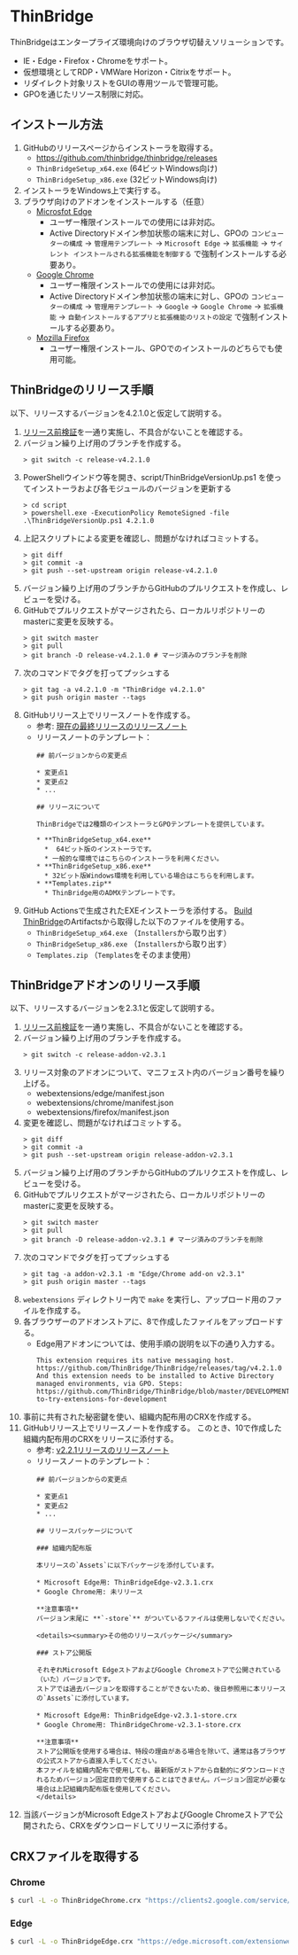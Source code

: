 ThinBridge
==========

ThinBridgeはエンタープライズ環境向けのブラウザ切替えソリューションです。

 * IE・Edge・Firefox・Chromeをサポート。
 * 仮想環境としてRDP・VMWare Horizon・Citrixをサポート。
 * リダイレクト対象リストをGUIの専用ツールで管理可能。
 * GPOを通じたリソース制限に対応。

インストール方法
----------------

 1. GitHubのリリースページからインストーラを取得する。
    * https://github.com/thinbridge/thinbridge/releases
    * `ThinBridgeSetup_x64.exe` (64ビットWindows向け)
    * `ThinBridgeSetup_x86.exe` (32ビットWindows向け)
 2. インストーラをWindows上で実行する。
 3. ブラウザ向けのアドオンをインストールする（任意）
    * [Microsfot Edge](https://microsoftedge.microsoft.com/addons/detail/famoofbkcpjdkihdngnhgbdfkfenhcnf)
      * ユーザー権限インストールでの使用には非対応。
      * Active Directoryドメイン参加状態の端末に対し、GPOの `コンピューターの構成` → `管理用テンプレート` → `Microsoft Edge` → `拡張機能` → `サイレント インストールされる拡張機能を制御する` で強制インストールする必要あり。
    * [Google Chrome](https://chrome.google.com/webstore/detail/iiajmhibpjkpmfmbhegccdfmfnfeffmh)
      * ユーザー権限インストールでの使用には非対応。
      * Active Directoryドメイン参加状態の端末に対し、GPOの `コンピューターの構成` → `管理用テンプレート` → `Google` → `Google Chrome` → `拡張機能` → `自動インストールするアプリと拡張機能のリストの設定` で強制インストールする必要あり。
    * [Mozilla Firefox](https://addons.mozilla.org/ja/firefox/addon/thinbridge/)
      * ユーザー権限インストール、GPOでのインストールのどちらでも使用可能。

ThinBridgeのリリース手順
------------------------

以下、リリースするバージョンを4.2.1.0と仮定して説明する。

 1. [リリース前検証](doc/verify/PreReleaseVerification.md)を一通り実施し、不具合がないことを確認する。
 2. バージョン繰り上げ用のブランチを作成する。
    ```console
    > git switch -c release-v4.2.1.0
    ```
 3. PowerShellウインドウ等を開き、script/ThinBridgeVersionUp.ps1 を使ってインストーラおよび各モジュールのバージョンを更新する
    ```console
    > cd script
    > powershell.exe -ExecutionPolicy RemoteSigned -file .\ThinBridgeVersionUp.ps1 4.2.1.0
    ```
 4. 上記スクリプトによる変更を確認し、問題がなければコミットする。
    ```console
    > git diff
    > git commit -a
    > git push --set-upstream origin release-v4.2.1.0
    ```
 5. バージョン繰り上げ用のブランチからGitHubのプルリクエストを作成し、レビューを受ける。
 6. GitHubでプルリクエストがマージされたら、ローカルリポジトリーのmasterに変更を反映する。
    ```console
    > git switch master
    > git pull
    > git branch -D release-v4.2.1.0 # マージ済みのブランチを削除
    ```
 7. 次のコマンドでタグを打ってプッシュする
    ```console
    > git tag -a v4.2.1.0 -m "ThinBridge v4.2.1.0"
    > git push origin master --tags
    ```
 8. GitHubリリース上でリリースノートを作成する。
     * 参考: [現在の最終リリースのリリースノート](https://github.com/ThinBridge/ThinBridge/releases/latest)
     * リリースノートのテンプレート：
       ```
       ## 前バージョンからの変更点
       
       * 変更点1
       * 変更点2
       * ...
       
       ## リリースについて
       
       ThinBridgeでは2種類のインストーラとGPOテンプレートを提供しています。
       
       * **ThinBridgeSetup_x64.exe**
         *  64ビット版のインストーラです。
         * 一般的な環境ではこちらのインストーラを利用ください。
       * **ThinBridgeSetup_x86.exe**
         * 32ビット版Windows環境を利用している場合はこちらを利用します。
       * **Templates.zip**
         * ThinBridge用のADMXテンプレートです。
       ```
 9. GitHub Actionsで生成されたEXEインストーラを添付する。
    [Build ThinBridge](https://github.com/ThinBridge/ThinBridge/actions/workflows/build-release.yaml)のArtifactsから取得した以下のファイルを使用する。
    * `ThinBridgeSetup_x64.exe` （`Installers`から取り出す）
    * `ThinBridgeSetup_x86.exe` （`Installers`から取り出す）
    * `Templates.zip` （`Templates`をそのまま使用）

ThinBridgeアドオンのリリース手順
--------------------------------

以下、リリースするバージョンを2.3.1と仮定して説明する。

 1. [リリース前検証](doc/verify/PreReleaseVerification.md)を一通り実施し、不具合がないことを確認する。
 2. バージョン繰り上げ用のブランチを作成する。
    ```console
    > git switch -c release-addon-v2.3.1
    ```
 3. リリース対象のアドオンについて、マニフェスト内のバージョン番号を繰り上げる。
    * webextensions/edge/manifest.json
    * webextensions/chrome/manifest.json
    * webextensions/firefox/manifest.json
 4. 変更を確認し、問題がなければコミットする。
    ```console
    > git diff
    > git commit -a
    > git push --set-upstream origin release-addon-v2.3.1
    ```
 5. バージョン繰り上げ用のブランチからGitHubのプルリクエストを作成し、レビューを受ける。
 6. GitHubでプルリクエストがマージされたら、ローカルリポジトリーのmasterに変更を反映する。
    ```console
    > git switch master
    > git pull
    > git branch -D release-addon-v2.3.1 # マージ済みのブランチを削除
    ```
 7. 次のコマンドでタグを打ってプッシュする
    ```console
    > git tag -a addon-v2.3.1 -m "Edge/Chrome add-on v2.3.1"
    > git push origin master --tags
    ```
 8. `webextensions` ディレクトリー内で `make` を実行し、アップロード用のファイルを作成する。
 9. 各ブラウザーのアドオンストアに、8で作成したファイルをアップロードする。
    * Edge用アドオンについては、使用手順の説明を以下の通り入力する。
      ```
      This extension requires its native messaging host.
      https://github.com/ThinBridge/ThinBridge/releases/tag/v4.2.1.0
      And this extension needs to be installed to Active Directory managed environments, via GPO. Steps:
      https://github.com/ThinBridge/ThinBridge/blob/master/DEVELOPMENT.md#how-to-try-extensions-for-development
      ```
 10. 事前に共有された秘密鍵を使い、組織内配布用のCRXを作成する。
 11. GitHubリリース上でリリースノートを作成する。
     このとき、10で作成した組織内配布用のCRXをリリースに添付する。
     * 参考: [v2.2.1リリースのリリースノート](https://github.com/ThinBridge/ThinBridge/releases/tag/addon-v2.2.1)
     * リリースノートのテンプレート：
       ```
       ## 前バージョンからの変更点
       
       * 変更点1
       * 変更点2
       * ...
       
       ## リリースパッケージについて
       
       ### 組織内配布版
       
       本リリースの`Assets`に以下パッケージを添付しています。
       
       * Microsoft Edge用: ThinBridgeEdge-v2.3.1.crx
       * Google Chrome用: 未リリース
       
       **注意事項**
       バージョン末尾に **`-store`** がついているファイルは使用しないでください。
       
       <details><summary>その他のリリースパッケージ</summary>
       
       ### ストア公開版
       
       それぞれMicrosoft EdgeストアおよびGoogle Chromeストアで公開されている（いた）バージョンです。
       ストアでは過去バージョンを取得することができないため、後日参照用に本リリースの`Assets`に添付しています。
       
       * Microsoft Edge用: ThinBridgeEdge-v2.3.1-store.crx
       * Google Chrome用: ThinBridgeChrome-v2.3.1-store.crx
       
       **注意事項**
       ストア公開版を使用する場合は、特段の理由がある場合を除いて、通常は各ブラウザの公式ストアから直接入手してください。
       本ファイルを組織内配布で使用しても、最新版がストアから自動的にダウンロードされるためバージョン固定目的で使用することはできません。バージョン固定が必要な場合は上記組織内配布版を使用してください。
       </details>
       ```
12. 当該バージョンがMicrosoft EdgeストアおよびGoogle Chromeストアで公開されたら、CRXをダウンロードしてリリースに添付する。


CRXファイルを取得する
---------------------

### Chrome

```bash
$ curl -L -o ThinBridgeChrome.crx "https://clients2.google.com/service/update2/crx?response=redirect&prodversion=90.0.0&acceptformat=crx2,crx3&x=id%3Diiajmhibpjkpmfmbhegccdfmfnfeffmh%26uc"
```

### Edge

```bash
$ curl -L -o ThinBridgeEdge.crx "https://edge.microsoft.com/extensionwebstorebase/v1/crx?response=redirect&prod=chromiumcrx&prodchannel=&x=id%3Dfamoofbkcpjdkihdngnhgbdfkfenhcnf%26installsource%3Dondemand%26uc"
```
